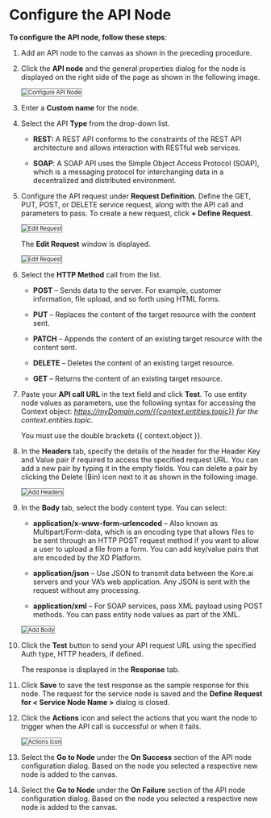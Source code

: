 # Configure the API Node

**To configure the API node, follow these steps**:

1. Add an API node to the canvas as shown in the preceding procedure.
2. Click the **API node** and the general properties dialog for the node is displayed on the right side of the page as shown in the following image.

    <img src="../image/configure-api-node.png" alt="Configure API Node" title="Configure API Node" style="border: 1px solid gray; zoom:80%;">

1. Enter a **Custom name** for the node.
2. Select the API **Type** from the drop-down list.

    * **REST:** A REST API conforms to the constraints of the REST API architecture and allows interaction with RESTful web services.


    * **SOAP**: A SOAP API uses the Simple Object Access Protocol (SOAP), which is a messaging protocol for interchanging data in a decentralized and distributed environment.

1. Configure the API request under **Request Definition**. Define the GET, PUT, POST, or DELETE service request, along with the API call and parameters to pass. To create a new request, click **+ Define Request**.

    <img src="../image/define-request.png" alt="Edit Request" title="Edit Request" style="border: 1px solid gray; zoom:80%;">

    The **Edit Request** window is displayed.

    <img src="../image/edit-request.png" alt="Edit Request" title="Edit Request" style="border: 1px solid gray; zoom:80%;">

1. Select the **HTTP Method** call from the list.

    * **POST** – Sends data to the server. For example, customer information, file upload, and so forth using HTML forms.


    * **PUT** – Replaces the content of the target resource with the content sent.


    * **PATCH** – Appends the content of an existing target resource with the content sent.


    * **DELETE** – Deletes the content of an existing target resource.


    * **GET** – Returns the content of an existing target resource.

1. Paste your **API call URL** in the text field and click **Test**. To use entity node values as parameters, use the following syntax for accessing the Context object: _https://myDomain.com/{{context.entities.topic}} for the context.entities.topic_.

    You must use the double brackets {{ context.object }}.

1. In the **Headers** tab, specify the details of the header for the Header Key and Value pair if required to access the specified request URL. You can add a new pair by typing it in the empty fields. You can delete a pair by clicking the Delete (Bin) icon next to it as shown in the following image.

    <img src="../image/add-headers.png" alt="Add Headers" title="Add Headers" style="border: 1px solid gray; zoom:80%;">

1. In the **Body** tab, select the body content type. You can select:

    * **application/x-www-form-urlencoded** – Also known as Multipart/Form-data, which is an encoding type that allows files to be sent through an HTTP POST request method if you want to allow a user to upload a file from a form. You can add key/value pairs that are encoded by the XO Platform.


    * **application/json** – Use JSON to transmit data between the Kore.ai servers and your VA’s web application. Any JSON is sent with the request without any processing.


    * **application/xml** – For SOAP services, pass XML payload using POST methods. You can pass entity node values as part of the XML.

    <img src="../image/add-body.png" alt="Add Body" title="Add Body" style="border: 1px solid gray; zoom:80%;">

1. Click the **Test** button to send your API request URL using the specified Auth type, HTTP headers, if defined.

    The response is displayed in the **Response** tab.

1. Click **Save** to save the test response as the sample response for this node. The request for the service node is saved and the **Define Request for &lt; Service Node Name >** dialog is closed.
2. Click the **Actions** icon and select the actions that you want the node to trigger when the API call is successful or when it fails.

    <img src="../image/actions-icon.png" alt="Actions Icon" title="Actions Icon" style="border: 1px solid gray; zoom:80%;">
    
1. Select the **Go to Node** under the **On Success** section of the API node configuration dialog. Based on the node you selected a respective new node is added to the canvas.
2. Select the **Go to Node** under the **On Failure** section of the API node configuration dialog. Based on the node you selected a respective new node is added to the canvas.